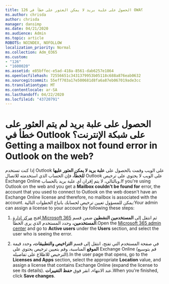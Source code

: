 ```yaml
---
title: 126 الحصول على علبة بريد لا يمكن العثور على خطأ في OWA؟
ms.author: chrisda
author: chrisda
manager: dansimp
ms.date: 04/21/2020
ms.audience: Admin
ms.topic: article
ROBOTS: NOINDEX, NOFOLLOW
localization_priority: Normal
ms.collection: Adm_O365
ms.custom:
- "126"
- "1600020"
ms.assetid: e85bffec-e5ad-418a-8561-dab6257e1864
ms.openlocfilehash: 72556651c3431379953b05118c688a876eab0632
ms.sourcegitcommit: 55eff703a17e500681d8fa6a87eb067019ade3cc
ms.translationtype: MT
ms.contentlocale: ar-SA
ms.lasthandoff: 04/22/2020
ms.locfileid: "43720791"
---
```

# <a name="getting-a-mailbox-not-found-error-in-outlook-on-the-web"></a><span data-ttu-id="10bb5-102">الحصول على علبة بريد لم يتم العثور على خطأ في Outlook على شبكة الإنترنت؟</span><span class="sxs-lookup"><span data-stu-id="10bb5-102">Getting a mailbox not found error in Outlook on the web?</span></span>

<span data-ttu-id="10bb5-103">إذا كنت تستخدم Outlook على الويب وقمت بالحصول على **علبة بريد لا يمكن العثور عليها للخطأ،** فإن الحساب الذي استخدمته للاتصال Outlook على الويب لا يحتوي على ترخيص Exchange Online وبالتالي، لا يتم إقران أي علبة بريد بالحساب.</span><span class="sxs-lookup"><span data-stu-id="10bb5-103">If you're using Outlook on the web and you get a **Mailbox couldn't be found for** error, the account that you used to connect to Outlook on the web doesn't have an Exchange Online license and therefore, no mailbox is associated with the account.</span></span> <span data-ttu-id="10bb5-104">يمكن للمسؤول تعيين ترخيص لحسابك باتباع الخطوات التالية:</span><span class="sxs-lookup"><span data-stu-id="10bb5-104">Your admin can assign a license to your account by following these steps:</span></span>

1. <span data-ttu-id="10bb5-105">افتح [مركز إدارة Microsoft 365](https://portal.office.com/adminportal/home#/homepage) ثم انتقل إلى **المستخدمين النشطين** ضمن قسم **المستخدمين،** وحدد المستخدم الذي يرى الخطأ.</span><span class="sxs-lookup"><span data-stu-id="10bb5-105">Open the [Microsoft 365 admin center](https://portal.office.com/adminportal/home#/homepage) and go to **Active users** under the **Users** section, and select the user who is seeing the error.</span></span>

2. <span data-ttu-id="10bb5-106">في صفحة المستخدم التي تفتح، انتقل إلى قسم **التراخيص والتطبيقات،** وحدد قيمة **الموقع** المناسبة، وقم بتعيين ترخيص يحتوي على Exchange Online (قم بتوسيع الترخيص للاطلاع على تفاصيله).</span><span class="sxs-lookup"><span data-stu-id="10bb5-106">In the user page that opens, go to the **Licenses and Apps** section, select the appropriate **Location** value, and assign a license that contains Exchange Online (expand the license to see its details).</span></span> <span data-ttu-id="10bb5-107">عند الانتهاء، انقر فوق **حفظ التغييرات**.</span><span class="sxs-lookup"><span data-stu-id="10bb5-107">When you're finished, click **Save changes**.</span></span>
